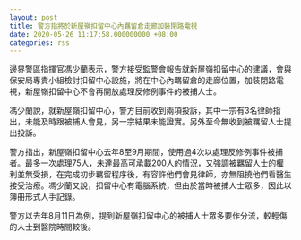 ```yaml
---
layout: post
title: 警方指將於新屋嶺扣留中心內羈留倉走廊加裝閉路電視
date: 2020-05-26 11:17:58.000000000 +08:00
categories: rss
---
```


邊界警區指揮官馮少蘭表示，警方接受監警會報告就新屋嶺扣留中心的建議，會與保安局專責小組檢討扣留中心設施，將在中心內羈留倉的走廊位置，加裝閉路電視，新屋嶺扣留中心不會再開放處理反修例事件的被捕人士。 

馮少蘭說，就新屋嶺扣留中心，警方目前收到兩項投訴，其中一宗有3名律師指出，未能及時跟被捕人會見，另一宗結果未能證實。另外至今無收到被羈留人士提出投訴。 

警方指出，新屋嶺扣留中心去年8至9月期間，使用過4次以處理反修例事件被捕者。最多一次處理75人，未達最高可承載200人的情況，又強調被羈留人士的權利並無受損，在完成初步羈留程序後，有容許他們會見律師，亦無阻撓他們看醫生接受治療。馮少蘭又說，扣留中心有電腦系統，但由於當時被捕人士眾多，因此以簿冊形式人手記錄。

警方以去年8月11日為例，提到新屋嶺扣留中心的被捕人士眾多要作分流，較輕傷的人士到醫院時間較後。
